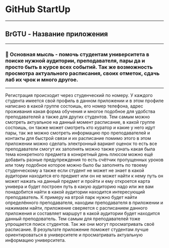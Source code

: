 # GitHub StartUp

---

## BrGTU - Название приложения
---

### 🤔 Основная мысль - помочь студентам университета в поиске нужной аудитории, преподавателя, пары да и просто быть в курсе всех событий. Так же возможность просмотра актуального расписания, своих отметок, сдачь лаб их чрок и много другое.

---

Регистрация происходит через студенческий по номеру. У каждого студента имеется свой профиль в данном приложении и в этом профиле написано в какой группе состоишь, его номер телефона, адрес проживания какая форма обучения и многое подобное для удобства преподавателей а также для других студентов. Тем самым можно смотреть актуальное на данный момент расписание, в какой группе состоишь, он также может смотреть кто куратор и какие у него идут пары, так же можно смотреть информацию про преподавателей и контакты для быстрой связи и их расписание помимо этого в этом приложении можно сделать электронный вариант оценок то есть все преподаватели смогут их заполнять можно также узнать какая была тема конкретного предмета в конкретный день плюсом можно ещё добавить разные предупреждения то есть счётчик пропущенных уроков или тому подобное которое можно было бы заполнять по твоему студенческому а также если студент не может не знает в какой аудитории находится его предмет или он не может найти к нему путь он может нажать на данный предмет и пройти и ему откроется карта универа и будет построен путь в какую аудиторию надо или же вам понадобится найти в какой аудитории находится интересующий преподаватель. К примеру на втрой парк нужно будет найти определённого преподавателя, находим преподавателя в приложении и нажимаем найти, приложение сверяется с расписанием данного приложения и составляет маршрут в какой аудитории будет находится данный преподователь. Тем самым для преподавателей тоже упрощается поиск студентов. Так же они могут просматривать своё расписание. В результате приложение поможет студентам лучше ориентироваться в университете и просматривать актуальную информацию университета.
